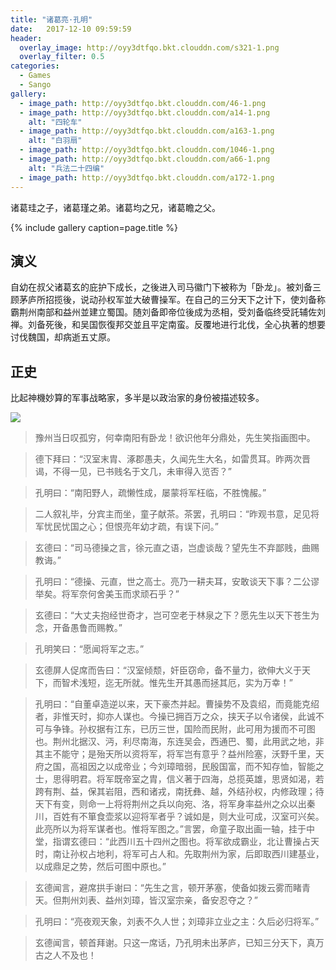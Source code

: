 ```yaml
---
title: "诸葛亮·孔明"
date:   2017-12-10 09:59:59
header:
  overlay_image: http://oyy3dtfqo.bkt.clouddn.com/s321-1.png
  overlay_filter: 0.5
categories:
  - Games
  - Sango
gallery:
  - image_path: http://oyy3dtfqo.bkt.clouddn.com/46-1.png
  - image_path: http://oyy3dtfqo.bkt.clouddn.com/a14-1.png
    alt: "四轮车"
  - image_path: http://oyy3dtfqo.bkt.clouddn.com/a163-1.png
    alt: "白羽扇"
  - image_path: http://oyy3dtfqo.bkt.clouddn.com/1046-1.png
  - image_path: http://oyy3dtfqo.bkt.clouddn.com/a66-1.png
    alt: "兵法二十四编"
  - image_path: http://oyy3dtfqo.bkt.clouddn.com/a172-1.png
---
```


诸葛珪之子，诸葛瑾之弟。诸葛均之兄，诸葛瞻之父。

{% include gallery caption=page.title %}

## 演义

自幼在叔父诸葛玄的庇护下成长，之後进入司马徽门下被称为「卧龙」。被刘备三顾茅庐所招揽後，说动孙权军並大破曹操军。在自己的三分天下之计下，使刘备称霸荆州南部和益州並建立蜀国。随刘备即帝位後成为丞相，受刘备临终受託辅佐刘禅。刘备死後，和吴国恢復邦交並且平定南蛮。反覆地进行北伐，全心执著的想要讨伐魏国，却病逝五丈原。

## 正史

比起神機妙算的军事战略家，多半是以政治家的身份被描述较多。

![](http://oyy3dtfqo.bkt.clouddn.com/f441-1.png)

> 豫州当日叹孤穷，何幸南阳有卧龙！欲识他年分鼎处，先生笑指画图中。

> 德下拜曰：“汉室末胄、涿郡愚夫，久闻先生大名，如雷贯耳。昨两次晋谒，不得一见，已书贱名于文几，未审得入览否？”

> 孔明曰：“南阳野人，疏懒性成，屡蒙将军枉临，不胜愧赧。”

> 二人叙礼毕，分宾主而坐，童子献茶。茶罢，孔明曰：“昨观书意，足见将军忧民忧国之心；但恨亮年幼才疏，有误下问。”

> 玄德曰：“司马德操之言，徐元直之语，岂虚谈哉？望先生不弃鄙贱，曲赐教诲。”

> 孔明曰：“德操、元直，世之高士。亮乃一耕夫耳，安敢谈天下事？二公谬举矣。将军奈何舍美玉而求顽石乎？”

> 玄德曰：“大丈夫抱经世奇才，岂可空老于林泉之下？愿先生以天下苍生为念，开备愚鲁而赐教。”

> 孔明笑曰：“愿闻将军之志。”

> 玄德屏人促席而告曰：“汉室倾颓，奸臣窃命，备不量力，欲伸大义于天下，而智术浅短，迄无所就。惟先生开其愚而拯其厄，实为万幸！”

> 孔明曰：“自董卓造逆以来，天下豪杰并起。曹操势不及袁绍，而竟能克绍者，非惟天时，抑亦人谋也。今操已拥百万之众，挟天子以令诸侯，此诚不可与争锋。孙权据有江东，已历三世，国险而民附，此可用为援而不可图也。荆州北据汉、沔，利尽南海，东连吴会，西通巴、蜀，此用武之地，非其主不能守；是殆天所以资将军，将军岂有意乎？益州险塞，沃野千里，天府之国，高祖因之以成帝业；今刘璋暗弱，民殷国富，而不知存恤，智能之士，思得明君。将军既帝室之胄，信义著于四海，总揽英雄，思贤如渴，若跨有荆、益，保其岩阻，西和诸戎，南抚彝、越，外结孙权，内修政理；待天下有变，则命一上将将荆州之兵以向宛、洛，将军身率益州之众以出秦川，百姓有不箪食壶浆以迎将军者乎？诚如是，则大业可成，汉室可兴矣。此亮所以为将军谋者也。惟将军图之。”言罢，命童子取出画一轴，挂于中堂，指谓玄德曰：“此西川五十四州之图也。将军欲成霸业，北让曹操占天时，南让孙权占地利，将军可占人和。先取荆州为家，后即取西川建基业，以成鼎足之势，然后可图中原也。”

> 玄德闻言，避席拱手谢曰：“先生之言，顿开茅塞，使备如拨云雾而睹青天。但荆州刘表、益州刘璋，皆汉室宗亲，备安忍夺之？”

> 孔明曰：“亮夜观天象，刘表不久人世；刘璋非立业之主：久后必归将军。”

> 玄德闻言，顿首拜谢。只这一席话，乃孔明未出茅庐，已知三分天下，真万古之人不及也！
